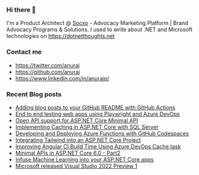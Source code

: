 ### Hi there 👋

I'm a Product Architect @ [Socxo](https://www.socxo.com/) - Advocacy Marketing Platform | Brand Advocacy Programs &amp; Solutions. I used to write about .NET and Microsoft technologies on https://dotnetthoughts.net

### Contact me
* https://twitter.com/anuraj
* https://github.com/anuraj
* https://www.linkedin.com/in/anurajp/

### Recent Blog posts
<!-- BLOGPOSTS:START -->
- [Adding blog posts to your GitHub README with GitHub Actions](https://dotnetthoughts.net/adding-blog-posts-to-your-github-readme-with-github-actions/)
- [End to end testing web apps using Playwright and Azure DevOps](https://dotnetthoughts.net/end-to-end-testing-web-apps-using-playwright-and-azure-devops/)
- [Open API support for ASP.NET Core Minimal API](https://dotnetthoughts.net/openapi-support-for-aspnetcore-minimal-webapi/)
- [Implementing Caching in ASP.NET Core with SQL Server](https://dotnetthoughts.net/implementing-caching-in-aspnet-core-with-sqlserver/)
- [Developing and Deploying Azure Functions with GitHub Codespaces](https://dotnetthoughts.net/developing-and-deploying-azure-functions-with-codespaces/)
- [Integrating Tailwind into an ASP.NET Core Project](https://dotnetthoughts.net/integrating-tailwind-into-aspnetcore-project/)
- [Improving Angular CI Build Time Using Azure DevOps Cache task](https://dotnetthoughts.net/improving-angular-ci-build-time-using-azure-devops/)
- [Minimal APIs in ASP.NET Core 6.0 - Part2](https://dotnetthoughts.net/minimal-api-in-aspnet-core-mvc6-part2/)
- [Infuse Machine Learning into your ASP.NET Core apps](https://dotnetthoughts.net/infuse-machine-learning-into-your-aspnetcore-apps/)
- [Microsoft released Visual Studio 2022 Preview 1](https://dotnetthoughts.net/visual-studio-2022-preview-1-now-available/)
<!-- BLOGPOSTS:END -->
